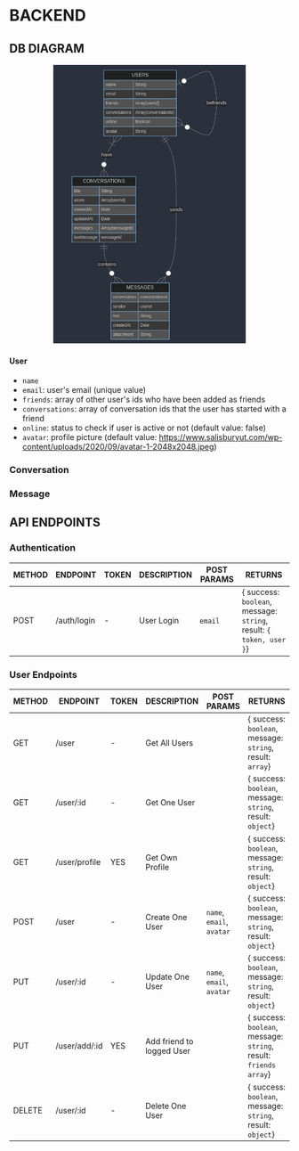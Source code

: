 # BACKEND
## DB DIAGRAM
<p align="center">
  <img height=500 src="/dbDiagram.png" />
</p>

#### User
- `name`
- `email`: user's email (unique value)
- `friends`: array of other user's ids who have been added as friends
- `conversations`: array of conversation ids that the user has started with a friend
- `online`: status to check if user is active or not (default value: false)
- `avatar`: profile picture (default value: https://www.salisburyut.com/wp-content/uploads/2020/09/avatar-1-2048x2048.jpeg)

### Conversation

### Message

## API ENDPOINTS

### Authentication

METHOD | ENDPOINT         | TOKEN | DESCRIPTION              | POST PARAMS                                     | RETURNS
-------|------------------|-------|--------------------------|-------------------------------------------------|--------------------
POST   | /auth/login      | -     | User Login               | `email`                                         | { success: `boolean`, message: `string`, result: `{ token, user }`}

### User Endpoints

METHOD | ENDPOINT         | TOKEN | DESCRIPTION              | POST PARAMS                                     | RETURNS
-------|------------------|-------|--------------------------|-------------------------------------------------|--------------------
GET    | /user            | -     | Get All Users            |                                                 | { success: `boolean`, message: `string`, result: `array`}
GET    | /user/:id        | -     | Get One User             |                                                 | { success: `boolean`, message: `string`, result: `object`}
GET    | /user/profile    | YES   | Get Own Profile          |                                                 | { success: `boolean`, message: `string`, result: `object`}
POST   | /user            | -     | Create One User          |  `name`, `email`, `avatar`                      | { success: `boolean`, message: `string`, result: `object`}
PUT    | /user/:id        | -     | Update One User          |  `name`, `email`, `avatar`                      | { success: `boolean`, message: `string`, result: `object`}
PUT    | /user/add/:id    | YES   | Add friend to logged User|                                                 | { success: `boolean`, message: `string`, result: `friends array`}
DELETE | /user/:id        | -     | Delete One User          |                                                 | { success: `boolean`, message: `string`, result: `object`}
